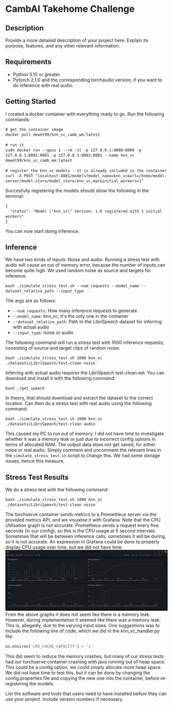 # CambAI Takehome Challenge


## Description

Provide a more detailed description of your project here. Explain its purpose, features, and any other relevant information.

## Requirements
- Python 3.10 or greater.
- Pytorch 2.1.0 and the corresponding torchaudio version, if you want to do inference with real audio.

## Getting Started
I created a docker container with everything ready to go. Run the following commands:

```shell
# get the container image
docker pull dewet99/knn_vc_camb_wm:latest

# run it 
sudo docker run --gpus 1 --rm -it -p 127.0.0.1:8080:8080 -p 127.0.0.1:8081:8081 -p 127.0.0.1:8082:8082 --name knn_vc dewet99/knn_vc_camb_wm:latest

# register the knn_vc models - it is already included in the container
curl -X POST "localhost:8081/models?model_name=knn_vc&url=/home/model-server/model-store/model_store/knn_vc.mar&initial_workers=1"

```
Succesfully registering the models should show the following in the terminal:
```shell
{
  "status": "Model \"knn_vc\" Version: 1.0 registered with 1 initial workers"
}
```
You can now start doing inference.

## Inference
We have two kinds of inputs: Noise and audio. Running a stress test with audio will cause an out of memory error, because the number of inputs can become quite high. We used random noise as source and targets for inference.
```shell
bash ./simulate_stress_test.sh --num_requests --model_name --dataset_relative_path --input_type

```
The args are as follows:
- `--num_requests`: How many inference requests to generate
- `--model_name`: knn_vc, it's the only one in the container
- `--dataset_relative_path`: Path to the LibriSpeech dataset for inferring with actual audio
- `--input_type`: noise or audio
   
The following command will run a stress test wtih 1000 inference requests, consisting of source and target clips of random noise:
```shell
bash ./simulate_stress_test.sh 1000 knn_vc ./datasets/LibriSpeech/test-clean noise
```

Inferring with actual audio requires the LibriSpeech test-clean set. You can download and install it with the following command:
```shell
bash ./get_speech
```
In theory, that should download and extract the dataset to the correct location. Can then do a stress test with real audio using the following command:
```shell
bash ./simulate_stress_test.sh 1000 knn_vc ./datasets/LibriSpeech/test-clean audio
```
This caused my PC to run out of memory, I did not have time to investigate whether it was a memory leak or just due to incorrect config options in terms of allocated RAM.
The output data does not get saved, for either noise or real audio. Simply comment and uncomment the relevant lines in the `simulate_stress_test.sh` script to change this. We had some storage issues, hence this measure.

## Stress Test Results
We do a stress test with the following command:
```shell
bash ./simulate_stress_test.sh 1000 knn_vc ./datasets/LibriSpeech/test-clean noise
```
The torchserve container sends metrics to a Prometheus server via the provided metrics API, and we visualise it with Grafana. Note that the CPU Utilisation graph is not accurate. Prometheus sends a request every five seconds (in our config), so this is the CPU usage at 5 second intervals. Sometimes that will be between inference calls, sometimes it will be during, so it is not accurate. An expression in Grafana could be done to properly display CPU usage over time, but we did not have time.
![Example Image](pics/dash.png)
From the above graphs it does not seem like there is a memory leak. However, during implementation it seemed like there was a memory leak. This is, allegedly, due to the varying input sizes. One suggestions was to include the following line of code, which we did in the knn_vc_handler.py file:
```python
os.environ['LRU_CACHE_CAPACITY'] = '1'
```
This did seem to reduce the memory crashes, but many of our stress tests had our torchserve container crashing with java running out of heap space. This could be a config option, we could simply allocate more heap space. We did not have time to test this, but it can be done by changing the config.properties file and copying the new one into the container, before re-registering the models.


List the software and tools that users need to have installed before they can use your project. Include version numbers if necessary.

